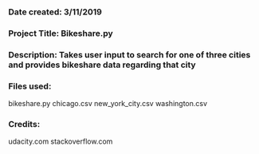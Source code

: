 ### Date created: 3/11/2019

### Project Title: Bikeshare.py

### Description: Takes user input to search for one of three cities and provides bikeshare data regarding that city

### Files used:
bikeshare.py
chicago.csv
new_york_city.csv
washington.csv

### Credits: 
udacity.com
stackoverflow.com
